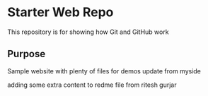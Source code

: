 # Starter Web Repo

This repository is for showing how Git and GitHub work

## Purpose

Sample website with plenty of files for demos
 update from myside

adding some extra content to redme file from ritesh gurjar 
